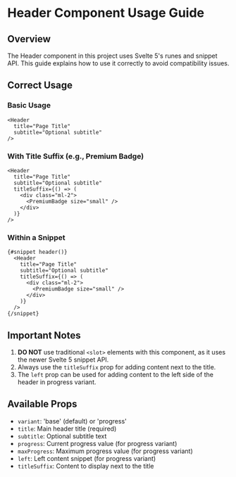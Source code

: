 # Header Component Usage Guide

## Overview
The Header component in this project uses Svelte 5's runes and snippet API. This guide explains how to use it correctly to avoid compatibility issues.

## Correct Usage

### Basic Usage
```svelte
<Header 
  title="Page Title"
  subtitle="Optional subtitle"
/>
```

### With Title Suffix (e.g., Premium Badge)
```svelte
<Header 
  title="Page Title"
  subtitle="Optional subtitle"
  titleSuffix={() => (
    <div class="ml-2">
      <PremiumBadge size="small" />
    </div>
  )}
/>
```

### Within a Snippet
```svelte
{#snippet header()}
  <Header 
    title="Page Title"
    subtitle="Optional subtitle"
    titleSuffix={() => (
      <div class="ml-2">
        <PremiumBadge size="small" />
      </div>
    )}
  />
{/snippet}
```

## Important Notes

1. **DO NOT** use traditional `<slot>` elements with this component, as it uses the newer Svelte 5 snippet API.
2. Always use the `titleSuffix` prop for adding content next to the title.
3. The `left` prop can be used for adding content to the left side of the header in progress variant.

## Available Props

- `variant`: 'base' (default) or 'progress'
- `title`: Main header title (required)
- `subtitle`: Optional subtitle text
- `progress`: Current progress value (for progress variant)
- `maxProgress`: Maximum progress value (for progress variant)
- `left`: Left content snippet (for progress variant)
- `titleSuffix`: Content to display next to the title
